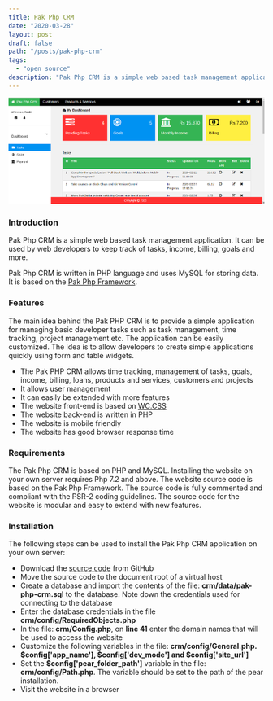 ```yaml
---
title: Pak Php CRM
date: "2020-03-28"
layout: post
draft: false
path: "/posts/pak-php-crm"
tags:
  - "open source"
description: "Pak Php CRM is a simple web based task management application. It can be used by web developers to keep track of tasks, income, billing, goals and more."
---
```


![Pak Php CRM](./pak-php-crm.png)

### Introduction
Pak Php CRM is a simple web based task management application. It can be used by web developers to keep track of tasks, income, billing, goals and more.

Pak Php CRM is written in PHP language and uses MySQL for storing data. It is based on the [Pak Php Framework](/posts/pak-php-framework).

### Features
The main idea behind the Pak PHP CRM is to provide a simple application for managing basic developer tasks such as task management, time tracking, project management etc. The application can be easily customized. The idea is to allow developers to create simple applications quickly using form and table widgets.


* The Pak PHP CRM allows time tracking, management of tasks, goals, income, billing, loans, products and services, customers and projects
* It allows user management
* It can easily be extended with more features
* The website front-end is based on [WC.CSS](https://www.w3schools.com/w3css/default.asp)
* The website back-end is written in PHP
* The website is mobile friendly
* The website has good browser response time


### Requirements
The Pak Php CRM is based on PHP and MySQL. Installing the website on your own server requires Php 7.2 and above. The website source code is based on the Pak Php Framework. The source code is fully commented and compliant with the PSR-2 coding guidelines. The source code for the website is modular and easy to extend with new features.

### Installation
The following steps can be used to install the Pak Php CRM application on your own server:

* Download the [source code](https://github.com/nadirlc/pak-php-crm.git) from GitHub
* Move the source code to the document root of a virtual host
* Create a database and import the contents of the file: **crm/data/pak-php-crm.sql** to the database. Note down the credentials used for connecting to the database
* Enter the database credentials in the file **crm/config/RequiredObjects.php**
* In the file: **crm/Config.php**, on **line 41** enter the domain names that will be used to access the website
* Customize the following variables in the file: **crm/config/General.php. $config['app_name'], $config['dev_mode'] and $config['site_url']**
* Set the **$config['pear_folder_path']** variable in the file: **crm/config/Path.php**. The variable should be set to the path of the pear installation.
* Visit the website in a browser
